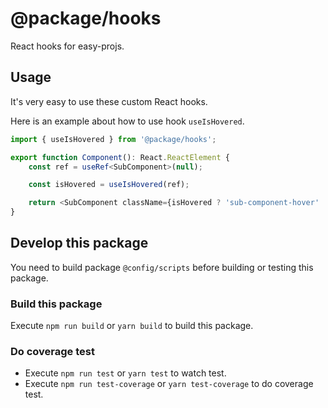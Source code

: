 # @package/hooks

React hooks for easy-projs.

## Usage

It's very easy to use these custom React hooks.

Here is an example about how to use hook `useIsHovered`.

```ts
import { useIsHovered } from '@package/hooks';

export function Component(): React.ReactElement {
    const ref = useRef<SubComponent>(null);

    const isHovered = useIsHovered(ref);

    return <SubComponent className={isHovered ? 'sub-component-hover' : 'sub-component'} ref={ref} />;
}
```

## Develop this package

You need to build package `@config/scripts` before building or testing this package.

### Build this package

Execute `npm run build` or `yarn build` to build this package.

### Do coverage test

- Execute `npm run test` or `yarn test` to watch test.
- Execute `npm run test-coverage` or `yarn test-coverage` to do coverage test.
